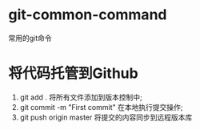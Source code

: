 # git-common-command
常用的git命令
# 将代码托管到Github
1) git add . 将所有文件添加到版本控制中;
2) git commit -m "First commit" 在本地执行提交操作;
3) git push origin master 将提交的内容同步到远程版本库
